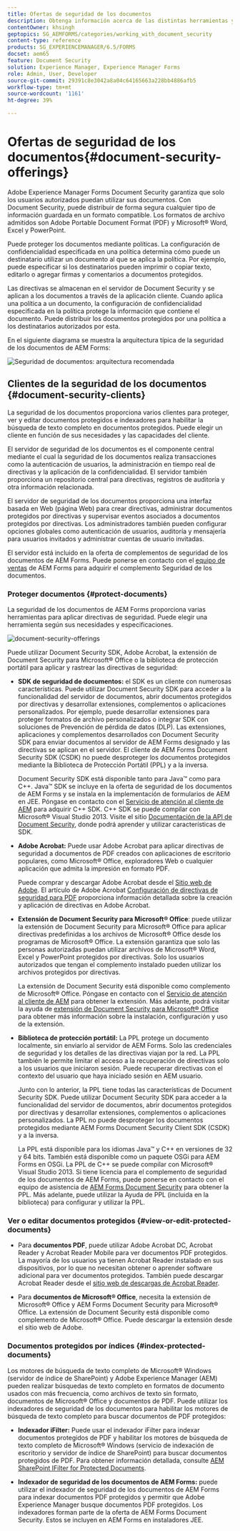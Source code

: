 ```yaml
---
title: Ofertas de seguridad de los documentos
description: Obtenga información acerca de las distintas herramientas y características de AEM Document Security.
contentOwner: khsingh
geptopics: SG_AEMFORMS/categories/working_with_document_security
content-type: reference
products: SG_EXPERIENCEMANAGER/6.5/FORMS
docset: aem65
feature: Document Security
solution: Experience Manager, Experience Manager Forms
role: Admin, User, Developer
source-git-commit: 29391c8e3042a8a04c64165663a228bb4886afb5
workflow-type: tm+mt
source-wordcount: '1161'
ht-degree: 39%

---
```


# Ofertas de seguridad de los documentos{#document-security-offerings}

Adobe Experience Manager Forms Document Security garantiza que solo los usuarios autorizados puedan utilizar sus documentos. Con Document Security, puede distribuir de forma segura cualquier tipo de información guardada en un formato compatible. Los formatos de archivo admitidos son Adobe Portable Document Format (PDF) y Microsoft® Word, Excel y PowerPoint.

Puede proteger los documentos mediante políticas. La configuración de confidencialidad especificada en una política determina cómo puede un destinatario utilizar un documento al que se aplica la política. Por ejemplo, puede especificar si los destinatarios pueden imprimir o copiar texto, editarlo o agregar firmas y comentarios a documentos protegidos.

Las directivas se almacenan en el servidor de Document Security y se aplican a los documentos a través de la aplicación cliente. Cuando aplica una política a un documento, la configuración de confidencialidad especificada en la política protege la información que contiene el documento. Puede distribuir los documentos protegidos por una política a los destinatarios autorizados por esta.

En el siguiente diagrama se muestra la arquitectura típica de la seguridad de los documentos de AEM Forms:

![Seguridad de documentos: arquitectura recomendada](do-not-localize/document_security_architecture.png)

## Clientes de la seguridad de los documentos {#document-security-clients}

La seguridad de los documentos proporciona varios clientes para proteger, ver y editar documentos protegidos e indexadores para habilitar la búsqueda de texto completo en documentos protegidos. Puede elegir un cliente en función de sus necesidades y las capacidades del cliente.

El servidor de seguridad de los documentos es el componente central mediante el cual la seguridad de los documentos realiza transacciones como la autenticación de usuarios, la administración en tiempo real de directivas y la aplicación de la confidencialidad. El servidor también proporciona un repositorio central para directivas, registros de auditoría y otra información relacionada.

El servidor de seguridad de los documentos proporciona una interfaz basada en Web (página Web) para crear directivas, administrar documentos protegidos por directivas y supervisar eventos asociados a documentos protegidos por directivas. Los administradores también pueden configurar opciones globales como autenticación de usuarios, auditoría y mensajería para usuarios invitados y administrar cuentas de usuario invitadas.

El servidor está incluido en la oferta de complementos de seguridad de los documentos de AEM Forms. Puede ponerse en contacto con el [equipo de ventas](https://business.adobe.com/request-consultation/experience-cloud.html?s_osc=70114000002JNwKAAW&amp;s_iid=70114000002JHs3AAG) de AEM Forms para adquirir el complemento Seguridad de los documentos.

### Proteger documentos {#protect-documents}

La seguridad de los documentos de AEM Forms proporciona varias herramientas para aplicar directivas de seguridad. Puede elegir una herramienta según sus necesidades y especificaciones.

![document-security-offerings](assets/document-security-offerings.png)

Puede utilizar Document Security SDK, Adobe Acrobat, la extensión de Document Security para Microsoft® Office o la biblioteca de protección portátil para aplicar y rastrear las directivas de seguridad:

* **SDK de seguridad de documentos:** el SDK es un cliente con numerosas características. Puede utilizar Document Security SDK para acceder a la funcionalidad del servidor de documentos, abrir documentos protegidos por directivas y desarrollar extensiones, complementos o aplicaciones personalizados. Por ejemplo, puede desarrollar extensiones para proteger formatos de archivo personalizados o integrar SDK con soluciones de Prevención de pérdida de datos (DLP). Las extensiones, aplicaciones y complementos desarrollados con Document Security SDK para enviar documentos al servidor de AEM Forms designado y las directivas se aplican en el servidor. El cliente de AEM Forms Document Security SDK (CSDK) no puede desproteger los documentos protegidos mediante la Biblioteca de Protección Portátil (PPL) y a la inversa.

  Document Security SDK está disponible tanto para Java™ como para C++. Java™ SDK se incluye en la oferta de seguridad de los documentos de AEM Forms y se instala en la implementación de formularios de AEM en JEE. Póngase en contacto con el [Servicio de atención al cliente de AEM](https://experienceleague.adobe.com/?support-solution=General&amp;support-tab=home&amp;lang=es#support) para adquirir C++ SDK. C++ SDK se puede compilar con Microsoft® Visual Studio 2013. Visite el sitio [Documentación de la API de Document Security](https://help.adobe.com/en_US/livecycle/11.0/Services/WS92d06802c76abadb76c48dfe12dbeb3e281-7ff0.2.html), donde podrá aprender y utilizar características de SDK.

* **Adobe Acrobat:** Puede usar Adobe Acrobat para aplicar directivas de seguridad a documentos de PDF creados con aplicaciones de escritorio populares, como Microsoft® Office, exploradores Web o cualquier aplicación que admita la impresión en formato PDF.

  Puede comprar y descargar Adobe Acrobat desde el [Sitio web de Adobe](https://www.adobe.com/acrobat/free-trial-download.html). El artículo de Adobe Acrobat [Configuración de directivas de seguridad para PDF](https://helpx.adobe.com/es/acrobat/using/setting-security-policies-pdfs.html) proporciona información detallada sobre la creación y aplicación de directivas en Adobe Acrobat.

* **Extensión de Document Security para Microsoft® Office**: puede utilizar la extensión de Document Security para Microsoft® Office para aplicar directivas predefinidas a los archivos de Microsoft® Office desde los programas de Microsoft® Office. La extensión garantiza que solo las personas autorizadas puedan utilizar archivos de Microsoft® Word, Excel y PowerPoint protegidos por directivas. Solo los usuarios autorizados que tengan el complemento instalado pueden utilizar los archivos protegidos por directivas.

  La extensión de Document Security está disponible como complemento de Microsoft® Office. Póngase en contacto con el [Servicio de atención al cliente de AEM](https://helpx.adobe.com/ca/marketing-cloud/contact-support.html) para obtener la extensión. Más adelante, podrá visitar la ayuda de [extensión de Document Security para Microsoft® Office](https://experienceleague.adobe.com/docs/experience-manager-document-security/using/download-installer.html?lang=es) para obtener más información sobre la instalación, configuración y uso de la extensión.

* **Biblioteca de protección portátil:** La PPL protege un documento localmente, sin enviarlo al servidor de AEM Forms. Solo las credenciales de seguridad y los detalles de las directivas viajan por la red. La PPL también le permite limitar el acceso a la recuperación de directivas solo a los usuarios que iniciaron sesión. Puede recuperar directivas con el contexto del usuario que haya iniciado sesión en AEM usuario.

  Junto con lo anterior, la PPL tiene todas las características de Document Security SDK. Puede utilizar Document Security SDK para acceder a la funcionalidad del servidor de documentos, abrir documentos protegidos por directivas y desarrollar extensiones, complementos o aplicaciones personalizados. La PPL no puede desproteger los documentos protegidos mediante AEM Forms Document Security Client SDK (CSDK) y a la inversa.

  La PPL está disponible para los idiomas Java™ y C++ en versiones de 32 y 64 bits. También está disponible como un paquete OSGi para AEM Forms en OSGi. La PPL de C++ se puede compilar con Microsoft® Visual Studio 2013. Si tiene licencia para el complemento de seguridad de los documentos de AEM Forms, puede ponerse en contacto con el equipo de asistencia de [AEM Forms Document Security](https://experienceleague.adobe.com/?support-solution=General&amp;support-tab=home&amp;lang=es#support) para obtener la PPL. Más adelante, puede utilizar la Ayuda de PPL (incluida en la biblioteca) para configurar y utilizar la PPL.

### Ver o editar documentos protegidos {#view-or-edit-protected-documents}

* Para **documentos PDF**, puede utilizar Adobe Acrobat DC, Acrobat Reader y Acrobat Reader Mobile para ver documentos PDF protegidos. La mayoría de los usuarios ya tienen Acrobat Reader instalado en sus dispositivos, por lo que no necesitan obtener o aprender software adicional para ver documentos protegidos. También puede descargar Acrobat Reader desde el [sitio web de descargas de Acrobat Reader](https://get.adobe.com/es/reader/).

* Para **documentos de Microsoft® Office**, necesita la extensión de Microsoft® Office y AEM Forms Document Security para Microsoft® Office. La extensión de Document Security está disponible como complemento de Microsoft® Office. Puede descargar la extensión desde el sitio web de Adobe.

### Documentos protegidos por índices {#index-protected-documents}

Los motores de búsqueda de texto completo de Microsoft® Windows (servidor de índice de SharePoint) y Adobe Experience Manager (AEM) pueden realizar búsquedas de texto completo en formatos de documento usados con más frecuencia, como archivos de texto sin formato, documentos de Microsoft® Office y documentos de PDF. Puede utilizar los indexadores de seguridad de los documentos para habilitar los motores de búsqueda de texto completo para buscar documentos de PDF protegidos:

* **Indexador iFilter:** Puede usar el indexador iFilter para indexar documentos protegidos de PDF y habilitar los motores de búsqueda de texto completo de Microsoft® Windows (servicio de indexación de escritorio y servidor de índice de SharePoint) para buscar documentos protegidos de PDF. Para obtener información detallada, consulte [AEM SharePoint IFilter for Protected Documents](assets/sharepoint-ifilter-doc-security.pdf).

* **Indexador de seguridad de los documentos de AEM Forms:** puede utilizar el indexador de seguridad de los documentos de AEM Forms para indexar documentos PDF protegidos y permitir que Adobe Experience Manager busque documentos PDF protegidos. Los indexadores forman parte de la oferta de AEM Forms Document Security. Estos se incluyen en AEM Forms en instaladores JEE.
